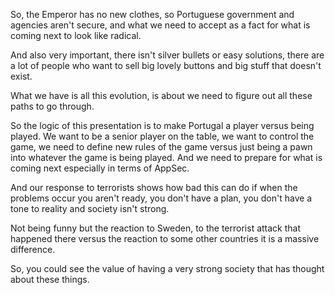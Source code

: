 So, the Emperor has no new clothes, so Portuguese government and agencies aren't secure, and what we need to accept as a fact for what is coming next to look like radical.

And also very important, there isn't silver bullets or easy solutions, there are a lot of people who want to sell big lovely buttons and big stuff that doesn't exist.

What we have is all this evolution, is about we need to figure out all these paths to go through.

So the logic of this presentation is to make Portugal a player versus being played. We want to be a senior player on the table, we want to control the game, we need to define new rules of the game versus just being a pawn into whatever the game is being played. And we need to prepare for what is coming next especially in terms of AppSec.

And our response to terrorists shows how bad this can do if when the problems occur you aren't ready, you don't have a plan, you don't have a tone to reality and society isn't strong.

Not being funny but the reaction to Sweden, to the terrorist attack that happened there versus the reaction to some other countries it is a massive difference.

So, you could see the value of having a very strong society that has thought about these things.
